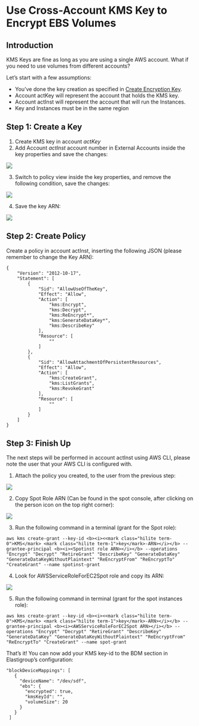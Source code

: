 # Use Cross-Account KMS Key to Encrypt EBS Volumes

## Introduction

KMS Keys are fine as long as you are using a single AWS account. What if you need to use volumes from different accounts?

Let’s start with a few assumptions:

* You’ve done the key creation as specified in [Create Encryption Key](https://help.dev.spot.io/elastigroup/tutorials/elastigroup-tasks/create-encryption-key).
* Account actKey will represent the account that holds the KMS key.
* Account actInst will represent the account that will run the Instances.
* Key and Instances must be in the same region

## Step 1: Create a Key

1. Create KMS key in account *actKey*
2. Add Account *actInst* account number in External Accounts inside the key properties and save the changes:

<img src="/elastigroup/_media/use-cross-account-kms-key-to-encrypt-ebs-volumes_1.png" />

3. Switch to policy view inside the key properties, and remove the following condition, save the changes:

<img src="/elastigroup/_media/use-cross-account-kms-key-to-encrypt-ebs-volumes_2.png" />

4. Save the key ARN:

<img src="/elastigroup/_media/use-cross-account-kms-key-to-encrypt-ebs-volumes_3.png" />

## Step 2: Create Policy

Create a policy in account actInst, inserting the following JSON (please remember to change the Key ARN):

```
{
    "Version": "2012-10-17",
    "Statement": [
        {
            "Sid": "AllowUseOfTheKey",
            "Effect": "Allow",
            "Action": [
                "kms:Encrypt",
                "kms:Decrypt",
                "kms:ReEncrypt*",
                "kms:GenerateDataKey*",
                "kms:DescribeKey"
            ],
            "Resource": [
                ""
            ]
        },
        {
            "Sid": "AllowAttachmentOfPersistentResources",
            "Effect": "Allow",
            "Action": [
                "kms:CreateGrant",
                "kms:ListGrants",
                "kms:RevokeGrant"
            ],
            "Resource": [
                ""
            ]
        }
    ]
}

```

## Step 3: Finish Up

The next steps will be performed in account actInst using AWS CLI, please note the user that your AWS CLI is configured with.

1. Attach the policy you created, to the user from the previous step:

<img src="/elastigroup/_media/use-cross-account-kms-key-to-encrypt-ebs-volumes_4.png" />

2. Copy Spot Role ARN (Can be found in the spot console, after clicking on the person icon on the top right corner):

<img src="/elastigroup/_media/use-cross-account-kms-key-to-encrypt-ebs-volumes_5.png" />

3. Run the following command in a terminal (grant for the Spot role):

```
aws kms create-grant --key-id <b><i><<mark class="hilite term-0">KMS</mark> <mark class="hilite term-1">key</mark>-ARN></i></b> --grantee-principal <b><i><Spotinst role ARN></i></b> --operations "Encrypt" "Decrypt" "RetireGrant" "DescribeKey" "GenerateDataKey" "GenerateDataKeyWithoutPlaintext" "ReEncryptFrom" "ReEncryptTo" "CreateGrant" --name spotinst-grant

```

4. Look for AWSServiceRoleForEC2Spot role and copy its ARN:

<img src="/elastigroup/_media/use-cross-account-kms-key-to-encrypt-ebs-volumes_6.png" />

5. Run the following command in terminal (grant for the spot instances role):

```
aws kms create-grant --key-id <b><i><<mark class="hilite term-0">KMS</mark> <mark class="hilite term-1">key</mark>-ARN></i></b> --grantee-principal <b><i><AWSServiceRoleForEC2Spot ARN></i></b> --operations "Encrypt" "Decrypt" "RetireGrant" "DescribeKey" "GenerateDataKey" "GenerateDataKeyWithoutPlaintext" "ReEncryptFrom" "ReEncryptTo" "CreateGrant" --name spot-grant
```

That’s it! You can now add your KMS key-id to the BDM section in Elastigroup’s configuration:

 ```
 "blockDeviceMappings": [
    {
      "deviceName": "/dev/sdf",
      "ebs": {
        "encrypted": true,
        "kmsKeyId": "",
        "volumeSize": 20
      }
    }
  ]
  ```
